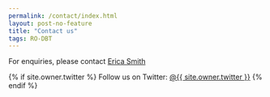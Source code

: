 ```yaml
---
permalink: /contact/index.html
layout: post-no-feature
title: "Contact us"
tags: RO-DBT
---
```



For enquiries, please contact [Erica Smith](mailto:{{site.bookings.email}})

{% if site.owner.twitter %}
Follow us on Twitter:
<a id="twit" href="http://twitter.com/{{ site.owner.twitter }}"><span class="foot-link">@{{ site.owner.twitter }}</span></a>
{% endif %}
